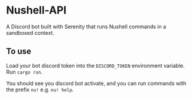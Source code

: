 # Nushell-API

A Discord bot built with Serenity that runs Nushell commands in a sandboxed context.

## To use

Load your bot discord token into the `DISCORD_TOKEN` environment variable. Run `cargo run`.

You should see you discord bot activate, and you can run commands with the prefix `nu!` e.g. `nu! help`.
